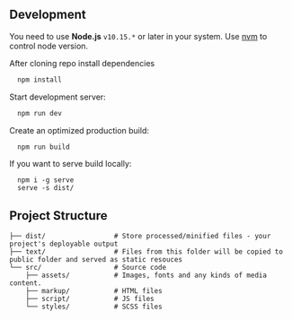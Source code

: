 ## Development

You need to use **Node.js** `v10.15.*` or later in your system.
Use [nvm](https://github.com/creationix/nvm) to control node version.

After cloning repo install dependencies
```sh
  npm install
```

Start development server:
```sh
  npm run dev
```

Create an optimized production build:
```sh
  npm run build
```

If you want to serve build locally:
```
  npm i -g serve
  serve -s dist/
```

## Project Structure

```
├── dist/                 # Store processed/minified files - your project's deployable output
├── text/                 # Files from this folder will be copied to public folder and served as static resouces  
└── src/                  # Source code
    ├── assets/           # Images, fonts and any kinds of media content.
    ├── markup/           # HTML files
    ├── script/           # JS files
    └── styles/           # SCSS files   
```               


